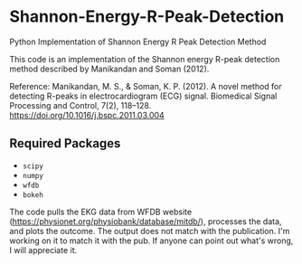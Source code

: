 # Shannon-Energy-R-Peak-Detection
Python Implementation of Shannon Energy R Peak Detection Method

This code is an implementation of the Shannon energy R-peak detection method described by Manikandan and Soman (2012).

Reference: Manikandan, M. S., & Soman, K. P. (2012). A novel method for detecting R-peaks in electrocardiogram (ECG) signal. Biomedical Signal Processing and Control, 7(2), 118–128. https://doi.org/10.1016/j.bspc.2011.03.004

## Required Packages
* `scipy`
* `numpy`
* `wfdb`
* `bokeh`

The code pulls the EKG data from WFDB website (https://physionet.org/physiobank/database/mitdb/), processes the data, and plots the outcome.
The output does not match with the publication. I'm working on it to match it with the pub. If anyone can point out what's wrong, I will appreciate it.
